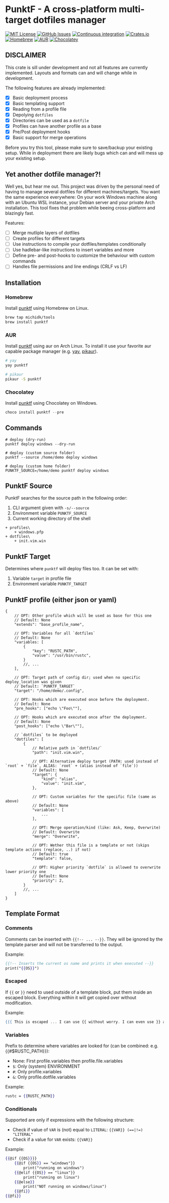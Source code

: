 # PunktF - A cross-platform multi-target dotfiles manager
[![MIT License](https://img.shields.io/crates/l/punktf)](https://choosealicense.com/licenses/mit/) [![GitHub Issues](https://img.shields.io/github/issues/Shemnei/punktf)](https://github.com/Shemnei/punktf/issues?q=is%3Aissue+is%3Aopen+sort%3Aupdated-desc) [![Continuous integration](https://github.com/Shemnei/punktf/workflows/Continuous%20Integration/badge.svg)](https://github.com/Shemnei/punktf/actions) [![Crates.io](https://img.shields.io/crates/v/punktf)](https://crates.io/crates/punktf) [![Homebrew](https://img.shields.io/badge/dynamic/json.svg?url=https://raw.githubusercontent.com/michidk/homebrew-tools/main/Info/punktf.json&query=$.versions.stable&label=homebrew)](https://github.com/michidk/homebrew-tools/blob/main/Formula/punktf.rb) [![AUR](https://img.shields.io/aur/version/punktf)](https://aur.archlinux.org/packages/punktf) [![Chocolatey](https://img.shields.io/chocolatey/v/git?include_prereleases)](https://community.chocolatey.org/packages/punktf)

## DISCLAIMER

This crate is sill under development and not all features are currently implemented.
Layouts and formats can and will change while in development.

The following features are already implemented:

- [x] Basic deployment process
- [x] Basic templating support
- [x] Reading from a profile file
- [x] Depolying `dotfiles`
- [x] Directories can be used as a `dotfile`
- [x] Profiles can have another profile as a base
- [x] Pre/Post deployment hooks
- [x] Basic support for merge operations

Before you try this tool, please make sure to save/backup your existing setup.
While in deployment there are likely bugs which can and will mess up your
existing setup.

## Yet another dotfile manager?!

Well yes, but hear me out. This project was driven by the personal need of having to manage several dotfiles for different machines/targets. You want the same experience everywhere: On your work Windows machine along with an Ubuntu WSL instance, your Debian server and your private Arch installation. This tool fixes that problem while beeing cross-platform and blazingly fast.

Features:
- [ ] Merge mutliple layers of dotfiles
- [ ] Create profiles for different targets
- [ ] Use instructions to compile your dotfiles/templates conditionally
- [ ] Use hadlebar-like instructions to insert variables and more
- [ ] Define pre- and post-hooks to customize the behaviour with custom commands
- [ ] Handles file permissions and line endings (CRLF vs LF)

## Installation

### Homebrew
Install [punktf](https://github.com/michidk/homebrew-tools/blob/main/Formula/punktf.rb) using Homebrew on Linux.
```sh
brew tap michidk/tools
brew install punktf
```

### AUR
Install [punktf](https://aur.archlinux.org/packages/punktf) using aur on Arch Linux.
To install it use your favorite aur capable package manager (e.g. [yay](https://github.com/Jguer/yay), [pikaur](https://github.com/actionless/pikaur)).
```sh
# yay
yay punktf

# pikaur
pikaur -S punktf
```

### Chocolatey
Install [punktf](https://community.chocolatey.org/packages/punktf) using Chocolatey on Windows.
```powershell
choco install punktf --pre
```

## Commands

```shell
# deploy (dry-run)
punktf deploy windows --dry-run

# deploy (custom source folder)
punktf --source /home/demo deploy windows

# deploy (custom home folder)
PUNKTF_SOURCE=/home/demo punktf deploy windows
```

## PunktF Source

PunktF searches for the source path in the following order:

1) CLI argument given with `-s/--source`
2) Environment variable `PUNKTF_SOURCE`
3) Current working directory of the shell

```
+ profiles\
	+ windows.pfp
+ dotfiles\
	+ init.vim.win
```

## PunktF Target

Determines where `punktf` will deploy files too.
It can be set with:

1) Variable `target` in profile file
2) Environment variable `PUNKTF_TARGET`

## PunktF profile (either json or yaml)

```json5
{
	// OPT: Other profile which will be used as base for this one
	// Default: None
	"extends": "base_profile_name",

	// OPT: Variables for all `dotfiles`
	// Default: None
	"variables: [
		{
			"key": "RUSTC_PATH",
			"value": "/usr/bin/rustc",
		}
		//, ...
	],

	// OPT: Target path of config dir; used when no specific deploy_location was given
	// Default: `PUNKTF_TARGET`
	"target": "/home/demo/.config",

	// OPT: Hooks which are executed once before the deployment.
	// Default: None
	"pre_hooks": ["echo \"Foo\""],

	// OPT: Hooks which are executed once after the deployment.
	// Default: None
	"post_hooks": ["echo \"Bar\""],

	// `dotfiles` to be deployed
	"dotfiles": [
		{
			// Relative path in `dotfiles/`
			"path": "init.vim.win",

			// OPT: Alternative deploy target (PATH: used instead of `root` + `file`, ALIAS: `root` + (alias instead of `file`))
			// Default: None
			"target": {
				"kind": "alias",
				"value": "init.vim",
			},

			// OPT: Custom variables for the specific file (same as above)
			// Default: None
			"variables": [
				...
			],

			// OPT: Merge operation/kind (like: Ask, Keep, Overwrite)
			// Default: Overwrite
			"merge": "Overwrite",

			// OPT: Wether this file is a template or not (skips template actions (replace, ..) if not)
			// Default: true
			"template": false,

			// OPT: Higher priority `dotfile` is allowed to overwrite lower priority one
			// Default: None
			"priority": 2,
		}
		//, ...
	]
}
```

## Template Format

### Comments

Comments can be inserted with `{{!-- ... --}}`. They will be ignored by the template
parser and will not be transferred to the output.

Example:

```handlebars
{{!-- Inserts the current os name and prints it when executed --}}
print("{{OS}}")
```

### Escaped

If `{{` or `}}` need to used outside of a template block, put them inside an
escaped block. Everything within it will get copied over without modification.

Example:

```handlebars
{{{ This is escaped ... I can use {{ without worry. I can even use }} and is still fine }}}
```

### Variables

Prefix to determine where variables are looked for (can be combined: e.g. {{#$RUSTC_PATH}}):

- None: First profile.variables then profile.file.variables
- `$`: Only (system) ENVIRONMENT
- `#`: Only profile.variables
- `&`: Only profile.dotfile.variables


Example:

```handlebars
rustc = {{RUSTC_PATH}}
```

### Conditionals

Supported are only if expressions with the following structure:

- Check if value of `VAR` is (not) equal to `LITERAL`: `{{VAR}} (==|!=) "LITERAL"`
- Check if a value for `VAR` exists: `{{VAR}}`


Example:

```handlebars
{{@if {{OS}}}}
	{{@if {{OS}} == "windows"}}
		print("running on windows")
	{{@elif {{OS}} == "linux"}}
		print("running on linux")
	{{@else}}
		print("NOT running on windows/linux")
	{{@fi}}
{{@fi}}
```
